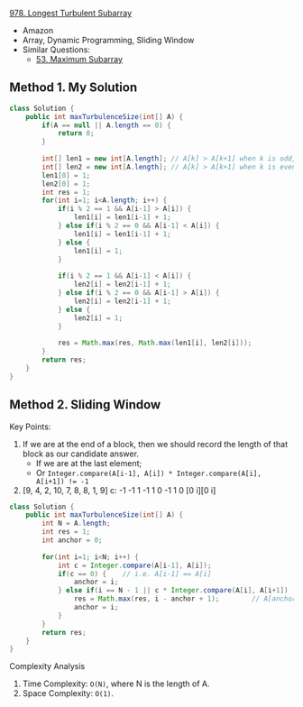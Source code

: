 [978. Longest Turbulent Subarray](https://leetcode.com/problems/longest-turbulent-subarray/)

* Amazon
* Array, Dynamic Programming, Sliding Window
* Similar Questions:
    * [53. Maximum Subarray](https://leetcode.com/problems/maximum-subarray/)
    

## Method 1. My Solution
```java
class Solution {
    public int maxTurbulenceSize(int[] A) {
        if(A == null || A.length == 0) {
            return 0;
        }
        
        int[] len1 = new int[A.length]; // A[k] > A[k+1] when k is odd, and A[k] < A[k+1] when k is even;
        int[] len2 = new int[A.length]; // A[k] > A[k+1] when k is even, and A[k] < A[k+1] when k is odd.
        len1[0] = 1;
        len2[0] = 1;
        int res = 1;
        for(int i=1; i<A.length; i++) {
            if(i % 2 == 1 && A[i-1] > A[i]) {
                len1[i] = len1[i-1] + 1;
            } else if(i % 2 == 0 && A[i-1] < A[i]) {
                len1[i] = len1[i-1] + 1;
            } else {
                len1[i] = 1;
            }
            
            if(i % 2 == 1 && A[i-1] < A[i]) {
                len2[i] = len2[i-1] + 1;
            } else if(i % 2 == 0 && A[i-1] > A[i]) {
                len2[i] = len2[i-1] + 1;
            } else {
                len2[i] = 1;
            }
            
            res = Math.max(res, Math.max(len1[i], len2[i]));
        }
        return res;
    }
}
```


## Method 2. Sliding Window
Key Points:
1. If we are at the end of a block, then we should record the length of that block as our candidate answer.
    * If we are at the last element;
    * Or `Integer.compare(A[i-1], A[i]) * Integer.compare(A[i], A[i+1]) != -1`
2. [9, 4,  2, 10, 7,  8, 8, 1,  9]
c:     -1 -1   1  -1  1  0  -1  1
    0     [0          i][0      i]
```java
class Solution {
    public int maxTurbulenceSize(int[] A) {
        int N = A.length;
        int res = 1;
        int anchor = 0;
        
        for(int i=1; i<N; i++) {
            int c = Integer.compare(A[i-1], A[i]);
            if(c == 0) {    // i.e. A[i-1] == A[i]
                anchor = i;
            } else if(i == N - 1 || c * Integer.compare(A[i], A[i+1]) != -1) {  // End of the string or end of a turbulent
                res = Math.max(res, i - anchor + 1);        // A[anchor, ..., i], length = i - anchor + 1
                anchor = i;
            }
        }
        return res;
    }
}
```
Complexity Analysis
1. Time Complexity: `O(N)`, where N is the length of A.
2. Space Complexity: `O(1)`. 